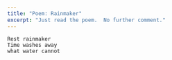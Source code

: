 ```yaml
---
title: "Poem: Rainmaker"
excerpt: "Just read the poem.  No further comment."
---
```


```
Rest rainmaker
Time washes away
what water cannot
```
